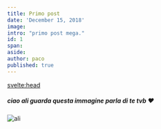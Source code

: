 ```yaml
---
title: Primo post
date: 'December 15, 2018'
image: 
intro: "primo post mega."
id: 1
span:
aside:
author: paco
published: true
---
```


<svelte:head>
  <title>{title} | {author}</title>
</svelte:head>

##### ciao ali guarda questa immagine parla di te tvb ❤️
<!-- ![img](https://cdn.masto.host/mastodonuno/media_attachments/files/111/824/063/184/135/675/original/8e5cf1ba1a28fc16.png) -->

![ali](https://cdn.masto.host/mastodonuno/media_attachments/files/111/824/063/184/135/675/original/8e5cf1ba1a28fc16.png)